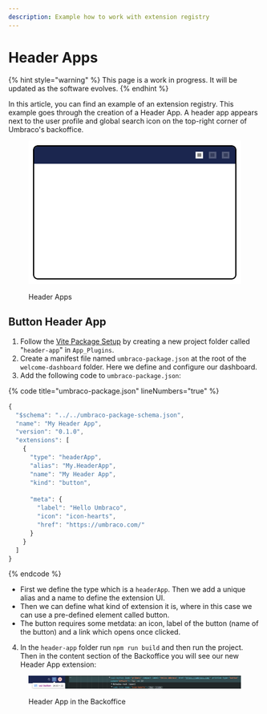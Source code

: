 ```yaml
---
description: Example how to work with extension registry
---
```


# Header Apps

{% hint style="warning" %}
This page is a work in progress. It will be updated as the software evolves.
{% endhint %}

In this article, you can find an example of an extension registry. This example goes through the creation of a Header App. A header app appears next to the user profile and global search icon on the top-right corner of Umbraco's backoffice.&#x20;

<figure><img src="../../.gitbook/assets/header-apps.svg" alt=""><figcaption><p>Header Apps</p></figcaption></figure>

## **Button Header App**

1. Follow the [Vite Package Setup](../development-flow/vite-package-setup.md) by creating a new project folder called "`header-app`" in `App_Plugins`.
2. Create a manifest file named `umbraco-package.json` at the root of the `welcome-dashboard` folder. Here we define and configure our dashboard.
3. Add the following code to `umbraco-package.json`:

{% code title="umbraco-package.json" lineNumbers="true" %}
```typescript
{
  "$schema": "../../umbraco-package-schema.json",
  "name": "My Header App",
  "version": "0.1.0",
  "extensions": [
    {
      "type": "headerApp",
      "alias": "My.HeaderApp",
      "name": "My Header App",
      "kind": "button",

      "meta": {
        "label": "Hello Umbraco",
        "icon": "icon-hearts",
        "href": "https://umbraco.com/"
      }
    }
  ]
}
```
{% endcode %}

* First we define the type which is a `headerApp`. Then we add a unique alias and a name to define the extension UI.&#x20;
* Then we can define what kind of extension it is, where in this case we can use a pre-defined element called button.&#x20;
* The button requires some metdata: an icon, label of the button (name of the button) and a link which opens once clicked.&#x20;

4. In the `header-app` folder run `npm run build` and then run the project. Then in the content section of the Backoffice you will see our new Header App extension:

<figure><img src="../../.gitbook/assets/header-app-example.png" alt=""><figcaption><p>Header App in the Backoffice</p></figcaption></figure>
